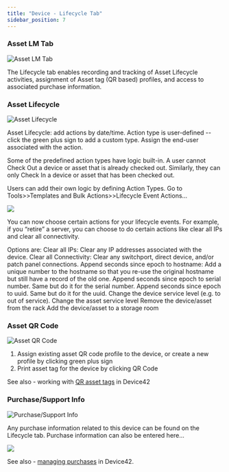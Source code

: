 ```yaml
---
title: "Device - Lifecycle Tab"
sidebar_position: 7
---
```


### Asset LM Tab

![Asset LM Tab](/assets/images/wpid6739-device-assetlm-tab.png)

The Lifecycle tab enables recording and tracking of Asset Lifecycle activities, assignment of Asset tag (QR based) profiles, and access to associated purchase information.

### Asset Lifecycle

![Asset Lifecycle](/assets/images/wpid6736-device-asset-lifecycle.png)

Asset Lifecycle: add actions by date/time. Action type is user-defined -- click the green plus sign to add a custom type. Assign the end-user associated with the action.

Some of the predefined action types have logic built-in. A user cannot Check Out a device or asset that is already checked out. Similarly, they can only Check In a device or asset that has been checked out.

Users can add their own logic by defining Action Types. Go to Tools>>Templates and Bulk Actions>>Lifecycle Event Actions...

![](/assets/images/wpid6738-media_1414482141995.png)

You can now choose certain actions for your lifecycle events. For example, if you “retire” a server, you can choose to do certain actions like clear all IPs and clear all connectivity.

Options are: Clear all IPs: Clear any IP addresses associated with the device. Clear all Connectivity: Clear any switchport, direct device, and/or patch panel connections. Append seconds since epoch to hostname: Add a unique number to the hostname so that you re-use the original hostname but still have a record of the old one. Append seconds since epoch to serial number. Same but do it for the serial number. Append seconds since epoch to uuid. Same but do it for the uuid. Change the device service level (e.g. to out of service). Change the asset service level Remove the device/asset from the rack Add the device/asset to a storage room

### Asset QR Code

![Asset QR Code](/assets/images/wpid6735-asset-qr-code.png)

1. Assign existing asset QR code profile to the device, or create a new profile by clicking green plus sign
2. Print asset tag for the device by clicking QR Code

See also - working with [QR asset tags](infrastructure-management/mobile-inventory/understanding-qr-and-bar-codes-in-device42.md) in Device42

### Purchase/Support Info

![Purchase/Support Info](/assets/images/wpid6737-device-asset-tab-purchase.png)

Any purchase information related to this device can be found on the Lifecycle tab. Purchase information can also be entered here...

![](/assets/images/media_1432074104215.png)

See also - [managing purchases](infrastructure-management/accounting/purchases.md) in Device42.
